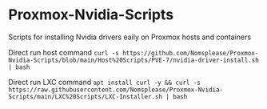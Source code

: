 # Proxmox-Nvidia-Scripts
Scripts for installing Nvidia drivers eaily on Proxmox hosts and containers

Direct run host command
```curl -s https://github.com/Nomsplease/Proxmox-Nvidia-Scripts/blob/main/Host%20Scripts/PVE-7/nvidia-driver-install.sh | bash```

Direct run LXC command
```apt install curl -y && curl -s https://raw.githubusercontent.com/Nomsplease/Proxmox-Nvidia-Scripts/main/LXC%20Scripts/LXC-Installer.sh | bash```
